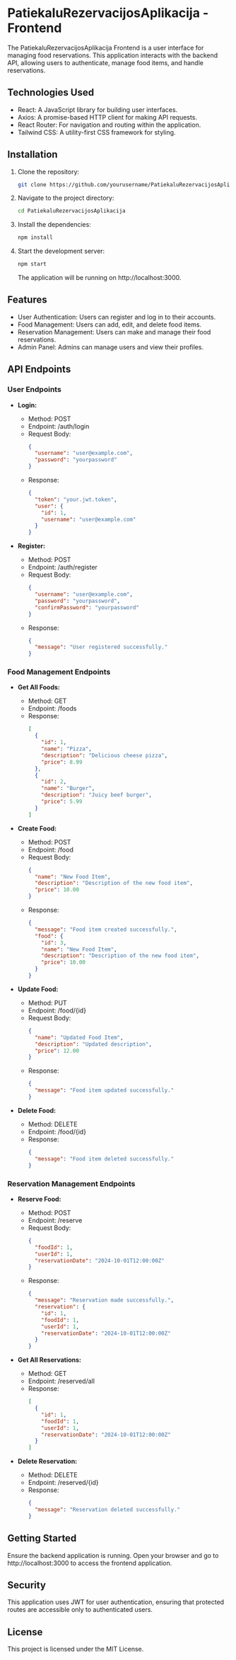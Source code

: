 # PatiekaluRezervacijosAplikacija - Frontend

The PatiekaluRezervacijosAplikacija Frontend is a user interface for managing food reservations. This application interacts with the backend API, allowing users to authenticate, manage food items, and handle reservations.

## Technologies Used
- React: A JavaScript library for building user interfaces.
- Axios: A promise-based HTTP client for making API requests.
- React Router: For navigation and routing within the application.
- Tailwind CSS: A utility-first CSS framework for styling.

## Installation
1. Clone the repository: 
   ```bash
   git clone https://github.com/yourusername/PatiekaluRezervacijosAplikacija.git
   ```
2. Navigate to the project directory: 
   ```bash
   cd PatiekaluRezervacijosAplikacija
   ```
3. Install the dependencies: 
   ```bash
   npm install
   ```
4. Start the development server: 
   ```bash
   npm start
   ```
   The application will be running on http://localhost:3000.

## Features
- User Authentication: Users can register and log in to their accounts.
- Food Management: Users can add, edit, and delete food items.
- Reservation Management: Users can make and manage their food reservations.
- Admin Panel: Admins can manage users and view their profiles.

## API Endpoints

### User Endpoints
- **Login:**
  - Method: POST
  - Endpoint: /auth/login
  - Request Body: 
    ```json
    {
      "username": "user@example.com",
      "password": "yourpassword"
    }
    ```
  - Response: 
    ```json
    {
      "token": "your.jwt.token",
      "user": {
        "id": 1,
        "username": "user@example.com"
      }
    }
    ```

- **Register:**
  - Method: POST
  - Endpoint: /auth/register
  - Request Body: 
    ```json
    {
      "username": "user@example.com",
      "password": "yourpassword",
      "confirmPassword": "yourpassword"
    }
    ```
  - Response: 
    ```json
    {
      "message": "User registered successfully."
    }
    ```

### Food Management Endpoints
- **Get All Foods:**
  - Method: GET
  - Endpoint: /foods
  - Response: 
    ```json
    [
      {
        "id": 1,
        "name": "Pizza",
        "description": "Delicious cheese pizza",
        "price": 8.99
      },
      {
        "id": 2,
        "name": "Burger",
        "description": "Juicy beef burger",
        "price": 5.99
      }
    ]
    ```

- **Create Food:**
  - Method: POST
  - Endpoint: /food
  - Request Body: 
    ```json
    {
      "name": "New Food Item",
      "description": "Description of the new food item",
      "price": 10.00
    }
    ```
  - Response: 
    ```json
    {
      "message": "Food item created successfully.",
      "food": {
        "id": 3,
        "name": "New Food Item",
        "description": "Description of the new food item",
        "price": 10.00
      }
    }
    ```

- **Update Food:**
  - Method: PUT
  - Endpoint: /food/{id}
  - Request Body: 
    ```json
    {
      "name": "Updated Food Item",
      "description": "Updated description",
      "price": 12.00
    }
    ```
  - Response: 
    ```json
    {
      "message": "Food item updated successfully."
    }
    ```

- **Delete Food:**
  - Method: DELETE
  - Endpoint: /food/{id}
  - Response: 
    ```json
    {
      "message": "Food item deleted successfully."
    }
    ```

### Reservation Management Endpoints
- **Reserve Food:**
  - Method: POST
  - Endpoint: /reserve
  - Request Body: 
    ```json
    {
      "foodId": 1,
      "userId": 1,
      "reservationDate": "2024-10-01T12:00:00Z"
    }
    ```
  - Response: 
    ```json
    {
      "message": "Reservation made successfully.",
      "reservation": {
        "id": 1,
        "foodId": 1,
        "userId": 1,
        "reservationDate": "2024-10-01T12:00:00Z"
      }
    }
    ```

- **Get All Reservations:**
  - Method: GET
  - Endpoint: /reserved/all
  - Response: 
    ```json
    [
      {
        "id": 1,
        "foodId": 1,
        "userId": 1,
        "reservationDate": "2024-10-01T12:00:00Z"
      }
    ]
    ```

- **Delete Reservation:**
  - Method: DELETE
  - Endpoint: /reserved/{id}
  - Response: 
    ```json
    {
      "message": "Reservation deleted successfully."
    }
    ```

## Getting Started
Ensure the backend application is running. Open your browser and go to http://localhost:3000 to access the frontend application.

## Security
This application uses JWT for user authentication, ensuring that protected routes are accessible only to authenticated users.

## License
This project is licensed under the MIT License.
